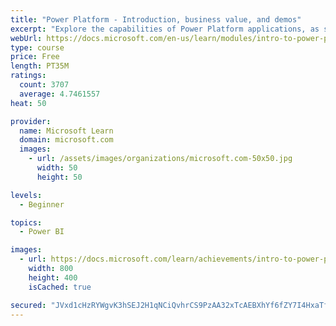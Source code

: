 ```yaml
---
title: "Power Platform - Introduction, business value, and demos"
excerpt: "Explore the capabilities of Power Platform applications, as seen in demonstrations and customer case studies."
webUrl: https://docs.microsoft.com/en-us/learn/modules/intro-to-power-platform-mba/
type: course
price: Free
length: PT35M
ratings:
  count: 3707
  average: 4.7461557
heat: 50

provider:
  name: Microsoft Learn
  domain: microsoft.com
  images:
    - url: /assets/images/organizations/microsoft.com-50x50.jpg
      width: 50
      height: 50

levels:
  - Beginner

topics:
  - Power BI

images:
  - url: https://docs.microsoft.com/learn/achievements/intro-to-power-platform-social.png
    width: 800
    height: 400
    isCached: true

secured: "JVxd1cHzRYWgvK3hSEJ2H1qNCiQvhrCS9PzAA32xTcAEBXhYf6fZY7I4HxaTfEz8JuIrDVKw03l+njKeko8kNP+QWCgVxFgflAvGmOtgtiIX4Riv1DNTiAYmq+twKRX1vhW0o0YsVrYvByo05qNat8f+EO9g9nShb/9l1pS3tKLr0+xkQLHcnTTlxsGZuLXN87ieEiR8j/12slr1nNf/IezPimlEvUMLw5qY4eWAhAO0wWesDCag/itnnW7+qHmeFKgFVIivUufAkoYLDKdL84QCD6Vc3x0vVobjJGNhleD9ggL2rwSpl5IpDMiszUq3dFXBDh6AO01FPX5DWDiXTBGJtS2E/NWif5RSbwZ4Ftg8iupmCvzPWqjr2hXu7vrZlR9uuHcj1WoeqhNxWLmoK0WtbdM3exTQFAmUF4C81rw=;ZlYfcjSRNHj+bNAtxAE2yw=="
---
```


